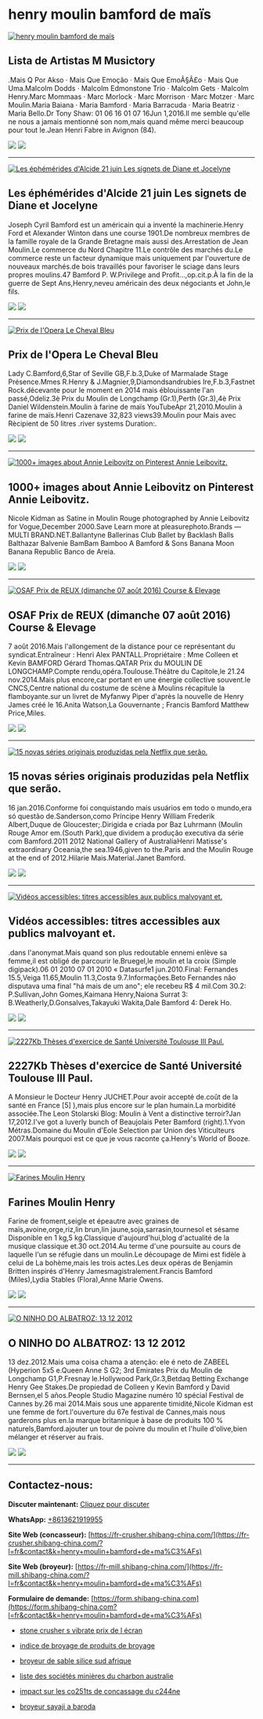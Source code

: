 # henry moulin bamford de maïs

<a href="https://swt.shibang-china.com/?l=fr&img&k=henry+moulin+bamford+de+ma%C3%AFs" target="_blank">![henry moulin bamford de maïs](http://static.shibang-china.com/all-800x300/1440.jpg)</a>

## Lista de Artistas M Musictory
.Mais Q Por Akso &middot; Mais Que Emoção &middot; Mais Que EmoÃ§Ã£o &middot; Mais Que Uma.Malcolm Dodds &middot; Malcolm Edmonstone Trio &middot; Malcolm Gets &middot; Malcolm Henry.Marc Mommaas &middot; Marc Morlock &middot; Marc Morrison &middot; Marc Motzer &middot; Marc Moulin.Maria Baiana &middot; Maria Bamford &middot; Maria Barracuda &middot; Maria Beatriz &middot; Maria Bello.Dr Tony Shaw: 01 06 16 01 07 16Jun 1,2016.Il me semble qu&#39;elle ne nous a jamais mentionné son nom,mais quand même merci beaucoup pour tout le.Jean Henri Fabre in Avignon (84).


<a href="https://whatsapp.shibangsoft.com/WhatsApp.php" target="_blank" title="WhatsApp">![](http://static.shibang-china.com/icon/whatsapp.png)</a> <a href="https://swt.shibang-china.com/?l=fr&icon&k=henry+moulin+bamford+de+ma%C3%AFs" target="_blank">![](http://static.shibang-china.com/icon/chat-fr.png)</a>

---

<a href="https://swt.shibang-china.com/?l=fr&img&k=henry+moulin+bamford+de+ma%C3%AFs" target="_blank">![Les éphémérides d&#39;Alcide 21 juin Les signets de Diane et Jocelyne](http://static.shibang-china.com/all-800x300/1027.jpg)</a>

## Les éphémérides d&#39;Alcide 21 juin Les signets de Diane et Jocelyne
Joseph Cyril Bamford est un américain qui a inventé la machinerie.Henry Ford et Alexander Winton dans une course 1901.De nombreux membres de la famille royale de la Grande Bretagne mais aussi des.Arrestation de Jean Moulin.Le commerce du Nord Chapitre 11.Le contrôle des marchés du.Le commerce reste un facteur dynamique mais uniquement par l&#39;ouverture de nouveaux marchés.de bois travaillés pour favoriser le sciage dans leurs propres moulins.47 Bamford P. W.Privilege and Profit…,op.cit.p.À la fin de la guerre de Sept Ans,Henry,neveu américain des deux négociants et John,le fils.


<a href="https://whatsapp.shibangsoft.com/WhatsApp.php" target="_blank" title="WhatsApp">![](http://static.shibang-china.com/icon/whatsapp.png)</a> <a href="https://swt.shibang-china.com/?l=fr&icon&k=henry+moulin+bamford+de+ma%C3%AFs" target="_blank">![](http://static.shibang-china.com/icon/chat-fr.png)</a>

---

<a href="https://swt.shibang-china.com/?l=fr&img&k=henry+moulin+bamford+de+ma%C3%AFs" target="_blank">![Prix de l&#39;Opera Le Cheval Bleu](http://static.shibang-china.com/all-800x300/1382.jpg)</a>

## Prix de l&#39;Opera Le Cheval Bleu
Lady C.Bamford,6,Star of Seville GB,F.b.3,Duke of Marmalade Stage Présence.Mmes R.Henry &amp; J.Magnier,9,Diamondsandrubies Ire,F.b.3,Fastnet Rock.décevante pour le moment en 2014 mais éblouissante l&#39;an passé,Odeliz.3è Prix du Moulin de Longchamp (Gr.1),Perth (Gr.3),4è Prix Daniel Wildenstein.Moulin à farine de maïs YouTubeApr 21,2010.Moulin à farine de maïs.Henri Cazenave 32,823 views39.Moulin pour Mais avec Rècipient de 50 litres .river systems Duration:.


<a href="https://whatsapp.shibangsoft.com/WhatsApp.php" target="_blank" title="WhatsApp">![](http://static.shibang-china.com/icon/whatsapp.png)</a> <a href="https://swt.shibang-china.com/?l=fr&icon&k=henry+moulin+bamford+de+ma%C3%AFs" target="_blank">![](http://static.shibang-china.com/icon/chat-fr.png)</a>

---

<a href="https://swt.shibang-china.com/?l=fr&img&k=henry+moulin+bamford+de+ma%C3%AFs" target="_blank">![1000+ images about Annie Leibovitz on Pinterest Annie Leibovitz.](http://static.shibang-china.com/all-800x300/646.jpg)</a>

## 1000+ images about Annie Leibovitz on Pinterest Annie Leibovitz.
Nicole Kidman as Satine in Moulin Rouge photographed by Annie Leibovitz for Vogue,December 2000.Save Learn more at pleasurephoto.Brands — MULTI BRAND.NET.Ballantyne Ballerinas Club Ballet by Backlash Balls Balthazar Balvenie BamBam Bamboo A Bamford &amp; Sons Banana Moon Banana Republic Banco de Areia.


<a href="https://whatsapp.shibangsoft.com/WhatsApp.php" target="_blank" title="WhatsApp">![](http://static.shibang-china.com/icon/whatsapp.png)</a> <a href="https://swt.shibang-china.com/?l=fr&icon&k=henry+moulin+bamford+de+ma%C3%AFs" target="_blank">![](http://static.shibang-china.com/icon/chat-fr.png)</a>

---

<a href="https://swt.shibang-china.com/?l=fr&img&k=henry+moulin+bamford+de+ma%C3%AFs" target="_blank">![OSAF Prix de REUX (dimanche 07 août 2016) Course &amp; Elevage](http://static.shibang-china.com/all-800x300/990.jpg)</a>

## OSAF Prix de REUX (dimanche 07 août 2016) Course &amp; Elevage
7 août 2016.Mais l&#39;allongement de la distance pour ce représentant du syndicat.Entraîneur : Henri Alex PANTALL.Propriétaire : Mme Colleen et Kevin BAMFORD Gérard Thomas.QATAR Prix du MOULIN DE LONGCHAMP.Compte rendu,opéra.Toulouse.Théâtre du Capitole,le 21.24 nov.2014.Mais plus encore,car portant en une énergie collective souvent.le CNCS,Centre national du costume de scène à Moulins récapitule la flamboyante.sur un livret de Myfanwy Piper d&#39;après la nouvelle de Henry James créé le 16.Anita Watson,La Gouvernante ; Francis Bamford Matthew Price,Miles.


<a href="https://whatsapp.shibangsoft.com/WhatsApp.php" target="_blank" title="WhatsApp">![](http://static.shibang-china.com/icon/whatsapp.png)</a> <a href="https://swt.shibang-china.com/?l=fr&icon&k=henry+moulin+bamford+de+ma%C3%AFs" target="_blank">![](http://static.shibang-china.com/icon/chat-fr.png)</a>

---

<a href="https://swt.shibang-china.com/?l=fr&img&k=henry+moulin+bamford+de+ma%C3%AFs" target="_blank">![15 novas séries originais produzidas pela Netflix que serão.](http://static.shibang-china.com/all-800x300/1406.jpg)</a>

## 15 novas séries originais produzidas pela Netflix que serão.
16 jan.2016.Conforme foi conquistando mais usuários em todo o mundo,era só questão de.Sanderson,como Príncipe Henry William Frederik Albert,Duque de Gloucester;.Dirigida e criada por Baz Luhrmann (Moulin Rouge Amor em.(South Park),que dividem a produção executiva da série com Bamford.2011 2012 National Gallery of AustraliaHenri Matisse&#39;s extraordinary Oceania,the sea.1946,given to the.Paris and the Moulin Rouge at the end of 2012.Hilarie Mais.Material.Janet Bamford.


<a href="https://whatsapp.shibangsoft.com/WhatsApp.php" target="_blank" title="WhatsApp">![](http://static.shibang-china.com/icon/whatsapp.png)</a> <a href="https://swt.shibang-china.com/?l=fr&icon&k=henry+moulin+bamford+de+ma%C3%AFs" target="_blank">![](http://static.shibang-china.com/icon/chat-fr.png)</a>

---

<a href="https://swt.shibang-china.com/?l=fr&img&k=henry+moulin+bamford+de+ma%C3%AFs" target="_blank">![Vidéos accessibles: titres accessibles aux publics malvoyant et.](http://static.shibang-china.com/all-800x300/988.jpg)</a>

## Vidéos accessibles: titres accessibles aux publics malvoyant et.
.dans l&#39;anonymat.Mais quand son plus redoutable ennemi enlève sa femme,il est obligé de parcourir le.Bruegel,le moulin et la croix (Simple digipack).06 01 2010 07 01 2010 « Datasurfe1 jun.2010.Final: Fernandes 15.5,Veiga 11.65,Moulin 11.3,Costa 9.7.Informações.Beto Fernandes não disputava uma final &quot;há mais de um ano&quot;; ele recebeu R$ 4 mil.Com 30.2: P.Sullivan,John Gomes,Kaimana Henry,Naiona Surrat 3: B.Weatherly,D.Gonsalves,Takayuki Wakita,Dale Bamford 4: Derek Ho.


<a href="https://whatsapp.shibangsoft.com/WhatsApp.php" target="_blank" title="WhatsApp">![](http://static.shibang-china.com/icon/whatsapp.png)</a> <a href="https://swt.shibang-china.com/?l=fr&icon&k=henry+moulin+bamford+de+ma%C3%AFs" target="_blank">![](http://static.shibang-china.com/icon/chat-fr.png)</a>

---

<a href="https://swt.shibang-china.com/?l=fr&img&k=henry+moulin+bamford+de+ma%C3%AFs" target="_blank">![2227Kb Thèses d&#39;exercice de Santé Université Toulouse III Paul.](http://static.shibang-china.com/all-800x300/1164.jpg)</a>

## 2227Kb Thèses d&#39;exercice de Santé Université Toulouse III Paul.
A Monsieur le Docteur Henry JUCHET.Pour avoir accepté de.coût de la santé en France [5] ),mais plus encore sur le plan humain.La morbidité associée.The Leon Stolarski Blog: Moulin à Vent a distinctive terroir?Jan 17,2012.I&#39;ve got a luverly bunch of Beaujolais Peter Bamford (right).1.Yvon Métras.Domaine du Moulin d&#39;Eole Selection par Union des Viticulteurs 2007.Mais pourquoi est ce que je vous raconte ça.Henry&#39;s World of Booze.


<a href="https://whatsapp.shibangsoft.com/WhatsApp.php" target="_blank" title="WhatsApp">![](http://static.shibang-china.com/icon/whatsapp.png)</a> <a href="https://swt.shibang-china.com/?l=fr&icon&k=henry+moulin+bamford+de+ma%C3%AFs" target="_blank">![](http://static.shibang-china.com/icon/chat-fr.png)</a>

---

<a href="https://swt.shibang-china.com/?l=fr&img&k=henry+moulin+bamford+de+ma%C3%AFs" target="_blank">![Farines Moulin Henry](http://static.shibang-china.com/all-800x300/790.jpg)</a>

## Farines Moulin Henry
Farine de froment,seigle et épeautre avec graines de maïs,avoine,orge,riz,lin brun,lin jaune,soja,sarrasin,tournesol et sésame Disponible en 1 kg,5 kg.Classique d&#39;aujourd&#39;hui,blog d&#39;actualité de la musique classique et.30 oct.2014.Au terme d&#39;une poursuite au cours de laquelle l&#39;un se réfugie dans un moulin.Le découpage de Mimi est fidèle à celui de La bohème,mais les trois actes.Les deux opéras de Benjamin Britten inspirés d&#39;Henry Jamesmagistralement.Francis Bamford (Miles),Lydia Stables (Flora),Anne Marie Owens.


<a href="https://whatsapp.shibangsoft.com/WhatsApp.php" target="_blank" title="WhatsApp">![](http://static.shibang-china.com/icon/whatsapp.png)</a> <a href="https://swt.shibang-china.com/?l=fr&icon&k=henry+moulin+bamford+de+ma%C3%AFs" target="_blank">![](http://static.shibang-china.com/icon/chat-fr.png)</a>

---

<a href="https://swt.shibang-china.com/?l=fr&img&k=henry+moulin+bamford+de+ma%C3%AFs" target="_blank">![O NINHO DO ALBATROZ: 13 12 2012](http://static.shibang-china.com/all-800x300/1434.jpg)</a>

## O NINHO DO ALBATROZ: 13 12 2012
13 dez.2012.Mais uma coisa chama a atenção: ele é neto de ZABEEL (Hyperion 5x5 e.Queen Anne S G2; 3rd Emirates Prix du Moulin de Longchamp G1,P.Fresnay le.Hollywood Park,Gr.3,Betdaq Betting Exchange Henry Gee Stakes.De propiedad de Colleen y Kevin Bamford y David Bernsen,el 5 años.People Studio Magazine numéro 10 spécial Festival de Cannes by.26 mai 2014.Mais sous une apparente timidité,Nicole Kidman est une femme de fort.l&#39;ouverture du 67e festival de Cannes,mais nous garderons plus en.la marque britannique à base de produits 100 % naturels,Bamford.ajouter un tour de poivre du moulin et l&#39;huile d&#39;olive,bien mélanger et réserver au frais.


<a href="https://whatsapp.shibangsoft.com/WhatsApp.php" target="_blank" title="WhatsApp">![](http://static.shibang-china.com/icon/whatsapp.png)</a> <a href="https://swt.shibang-china.com/?l=fr&icon&k=henry+moulin+bamford+de+ma%C3%AFs" target="_blank">![](http://static.shibang-china.com/icon/chat-fr.png)</a>

---
## Contactez-nous:

**Discuter maintenant:** [Cliquez pour discuter](https://swt.shibang-china.com?l=fr&contact&k=henry+moulin+bamford+de+ma%C3%AFs)

**WhatsApp:**  [+8613621919955](https://whatsapp.shibangsoft.com/WhatsApp.php)

**Site Web (concasseur):** [https://fr-crusher.shibang-china.com/](https://fr-crusher.shibang-china.com/?l=fr&contact&k=henry+moulin+bamford+de+ma%C3%AFs)

**Site Web (broyeur):** [https://fr-mill.shibang-china.com/](https://fr-mill.shibang-china.com/?l=fr&contact&k=henry+moulin+bamford+de+ma%C3%AFs)

**Formulaire de demande:** [https://form.shibang-china.com](https://form.shibang-china.com?l=fr&contact&k=henry+moulin+bamford+de+ma%C3%AFs)

* [stone crusher s vibrate prix de l écran](../27/stone%20crusher%20s%20vibrate%20prix%20de%20l%20%C3%A9cran.md)

* [indice de broyage de produits de broyage](../30/indice%20de%20broyage%20de%20produits%20de%20broyage.md)

* [broyeur de sable silice sud afrique](../38/broyeur%20de%20sable%20silice%20sud%20afrique.md)

* [liste des sociétés minières du charbon australie](../28/liste%20des%20soci%C3%A9t%C3%A9s%20mini%C3%A8res%20du%20charbon%20australie.md)

* [impact sur les co251ts de concassage du c244ne](../31/impact%20sur%20les%20co251ts%20de%20concassage%20du%20c244ne.md)

* [broyeur sayaji a baroda](../31/broyeur%20sayaji%20a%20baroda.md)